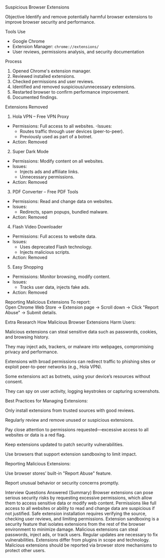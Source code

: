 Suspicious Browser Extensions

Objective
Identify and remove potentially harmful browser extensions to improve browser security and performance.

Tools Use
- Google Chrome
- Extension Manager: `chrome://extensions/`
- User reviews, permissions analysis, and security documentation

Process
1. Opened Chrome's extension manager.
2. Reviewed installed extensions.
3. Checked permissions and user reviews.
4. Identified and removed suspicious/unnecessary extensions.
5. Restarted browser to confirm performance improvement.
6. Documented findings.

Extensions Removed
1. Hola VPN – Free VPN Proxy
- Permissions: Full access to all websites.
  -Issues:
  - Routes traffic through user devices (peer-to-peer).
  - Previously used as part of a botnet.
- Action: Removed

2. Super Dark Mode
- Permissions: Modify content on all websites.
- Issues:
  - Injects ads and affiliate links.
  - Unnecessary permissions.
- Action: Removed

3. PDF Converter – Free PDF Tools
- Permissions: Read and change data on websites.
- Issues:
  - Redirects, spam popups, bundled malware.
- Action: Removed

4. Flash Video Downloader
- Permissions: Full access to website data.
- Issues:
  - Uses deprecated Flash technology.
  - Injects malicious scripts.
- Action: Removed

5. Easy Shopping
- Permissions: Monitor browsing, modify content.
- Issues:
  - Tracks user data, injects fake ads.
- Action: Removed

Reporting Malicious Extensions
To report:  
Open Chrome Web Store → Extension page → Scroll down → Click "Report Abuse" → Submit details.

Extra Research
How Malicious Browser Extensions Harm Users:

Malicious extensions can steal sensitive data such as passwords, cookies, and browsing history.

They may inject ads, trackers, or malware into webpages, compromising privacy and performance.

Extensions with broad permissions can redirect traffic to phishing sites or exploit peer-to-peer networks (e.g., Hola VPN).

Some extensions act as botnets, using your device’s resources without consent.

They can spy on user activity, logging keystrokes or capturing screenshots.

Best Practices for Managing Extensions:

Only install extensions from trusted sources with good reviews.

Regularly review and remove unused or suspicious extensions.

Pay close attention to permissions requested—excessive access to all websites or data is a red flag.

Keep extensions updated to patch security vulnerabilities.

Use browsers that support extension sandboxing to limit impact.

Reporting Malicious Extensions:

Use browser stores’ built-in "Report Abuse" feature.

Report unusual behavior or security concerns promptly.

Interview Questions Answered (Summary)
Browser extensions can pose serious security risks by requesting excessive permissions, which allow them to access sensitive data or modify web content. Permissions like full access to all websites or ability to read and change data are suspicious if not justified. Safe extension installation requires verifying the source, checking user reviews, and limiting permissions. Extension sandboxing is a security feature that isolates extensions from the rest of the browser environment to minimize damage. Malicious extensions can steal passwords, inject ads, or track users. Regular updates are necessary to fix vulnerabilities. Extensions differ from plugins in scope and technology. Malicious extensions should be reported via browser store mechanisms to protect other users.
